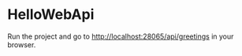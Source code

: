 # HelloWebApi

Run the project and go to [http://localhost:28065/api/greetings](http://localhost:28065/api/greetings) in your browser.
